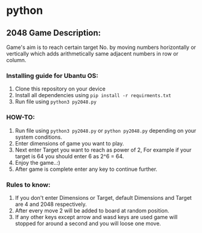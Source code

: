 # python
## 2048 Game Description:
  Game's aim is to reach certain target No. by moving numbers horizontally or vertically which adds arithmetically same adjacent numbers in row or column. 

### Installing guide for Ubantu OS:
1) Clone this repository on your device
2) Install all dependencies using `pip install -r requirments.txt`
3) Run file using `python3 py2048.py`

### HOW-TO:
1) Run file using `python3 py2048.py` or `python py2048.py` depending on your system conditions.
2) Enter dimensions of game you want to play.
3) Next enter Target you want to reach as power of 2, 
    For example if your target is 64 you should enter 6 as 2^6 = 64.
4) Enjoy the game..:)
5) After game is complete enter any key to continue further.

### Rules to know:
1) If you don't enter Dimensions or Target, default Dimensions and Target are 4 and 2048 respectively.
2) After every move 2 will be added to board at random position.
3) If any other keys except arrow and wasd keys are used game will stopped for around a second and you will loose one move.
